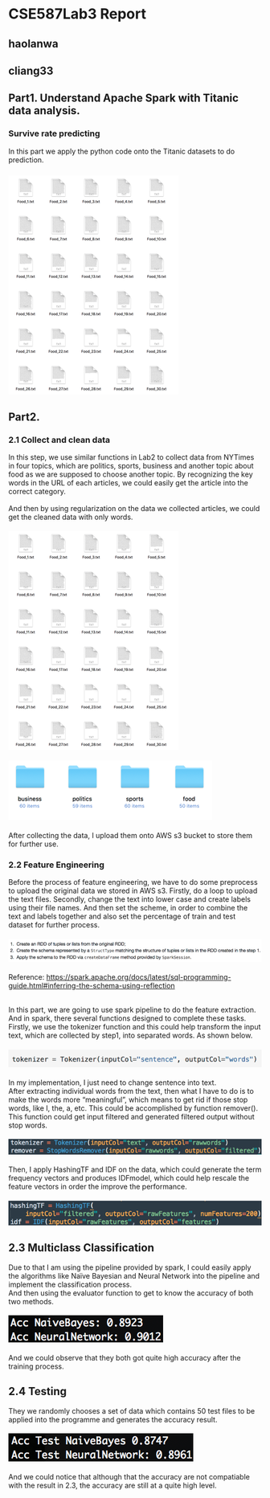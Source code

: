 # CSE587Lab3 Report
## haolanwa
## cliang33

## Part1. Understand Apache Spark with Titanic data analysis.

### Survive rate predicting

In this part we apply the python code onto the Titanic datasets to do prediction.

### ![p1](https://github.com/HaolanWang/CSE587Lab3/blob/master/Picture1.jpg)

## Part2.
### 2.1 Collect and clean data
In this step, we use similar functions in Lab2 to collect data from NYTimes in four topics, which are politics, sports, business and another topic about food as we are supposed to choose another topic. By recognizing the key words in the URL of each articles, we could easily get the article into the correct category.  
</br>  And then by using regularization on the data we collected articles, we could get the cleaned data with only words.

#### ![p1](https://github.com/HaolanWang/CSE587Lab3/blob/master/Picture1.jpg)
#### ![p2](https://github.com/HaolanWang/CSE587Lab3/blob/master/Picture2.jpg)
After collecting the data, I upload them onto AWS s3 bucket to store them for further use.

### 2.2 Feature Engineering

Before the process of feature engineering, we have to do some preprocess to upload the original data we stored in AWS s3. Firstly, do a loop to upload the text files. Secondly, change the text into lower case and create labels using their file names. And then set the scheme, in order to combine the text and labels together and also set the percentage of train and test dataset for further process.

#### ![p3](https://github.com/HaolanWang/CSE587Lab3/blob/master/Picture3.jpg)
Reference: https://spark.apache.org/docs/latest/sql-programming-guide.html#inferring-the-schema-using-reflection

</br> In this part, we are going to use spark pipeline to do the feature extraction. And in spark, there several functions designed to complete these tasks. Firstly, we use the tokenizer function and this could help transform the input text, which are collected by step1, into separated words. As shown below. 

#### ![p4](https://github.com/HaolanWang/CSE587Lab3/blob/master/Picture4.jpg)
In my implementation, I just need to change sentence into text. 
</br> After extracting individual words from the text, then what I have to do is to make the words more “meaningful”, which means to get rid if those stop words, like I, the, a, etc. This could be accomplished by function remover(). This function could get input filtered and generated filtered output without stop words.

#### ![p5](https://github.com/HaolanWang/CSE587Lab3/blob/master/Picture5.jpg)

Then, I apply HashingTF and IDF on the data, which could generate the term frequency vectors and produces IDFmodel, which could help rescale the feature vectors in order the improve the performance.

#### ![p6](https://github.com/HaolanWang/CSE587Lab3/blob/master/Picture6.jpg)

## 2.3 Multiclass Classification

Due to that I am using the pipeline provided by spark, I could easily apply the algorithms like Naïve Bayesian and Neural Network into the pipeline and implement the classification process.
</br> And then using the evaluator function to get to know the accuracy of both two methods.

#### ![p7](https://github.com/HaolanWang/CSE587Lab3/blob/master/Picture8.png)

And we could observe that they both got quite high accuracy after the training process.

## 2.4 Testing

They we randomly chooses a set of data which contains 50 test files to be applied into the programme and generates the accuracy result.

#### ![p8](https://github.com/HaolanWang/CSE587Lab3/blob/master/Picture9.png)

And we could notice that although that the accuracy are not compatiable with the result in 2.3, the accuracy are still at a quite high level.

